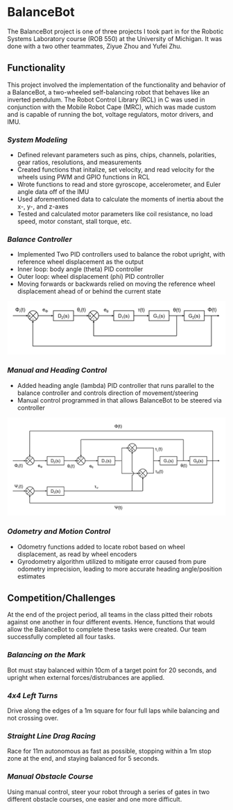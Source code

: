 # BalanceBot
The BalanceBot project is one of three projects I took part in for the Robotic Systems Laboratory course (ROB 550) at the University of Michigan. It was done with a two other teammates, Ziyue Zhou and Yufei Zhu.


## Functionality
This project involved the implementation of the functionality and behavior of a BalanceBot, a two-wheeled self-balancing robot that behaves like an inverted pendulum. The Robot Control Library (RCL) in C was used in conjunction with the Mobile Robot Cape (MRC), which was made custom and is capable of running the bot, voltage regulators, motor drivers, and IMU.

### *System Modeling*
- Defined relevant parameters such as pins, chips, channels, polarities, gear ratios, resolutions, and measurements
- Created functions that initalize, set velocity, and read velocity for the wheels using PWM and GPIO functions in RCL
- Wrote functions to read and store gyroscope, accelerometer, and Euler angle data off of the IMU
- Used aforementioned data to calculate the moments of inertia about the x-, y-, and z-axes
- Tested and calculated motor parameters like coil resistance, no load speed, motor constant, stall torque, etc.

### *Balance Controller*
- Implemented Two PID controllers used to balance the robot upright, with reference wheel displacement as the output
- Inner loop: body angle (theta) PID controller
- Outer loop: wheel displacement (phi) PID controller
- Moving forwards or backwards relied on moving the reference wheel displacement ahead of or behind the current state

<p align="center">
  <img src="balance.JPG" width="720">
</p>

### *Manual and Heading Control*
- Added heading angle (lambda) PID controller that runs parallel to the balance controller and controls direction of movement/steering
- Manual control programmed in that allows BalanceBot to be steered via controller

<p align="center">
  <img src="heading.JPG" width="720">
</p>

### *Odometry and Motion Control*
- Odometry functions added to locate robot based on wheel displacement, as read by wheel encoders
- Gyrodometry algorithm utilized to mitigate error caused from pure odometry imprecision, leading to more accurate heading angle/position estimates


## Competition/Challenges
At the end of the project period, all teams in the class pitted their robots against one another in four different events. Hence, functions that would allow the BalanceBot to complete these tasks were created. Our team successfully completed all four tasks.

### *Balancing on the Mark*
Bot must stay balanced within 10cm of a target point for 20 seconds, and upright when external forces/distrubances are applied.

### *4x4 Left Turns*
Drive along the edges of a 1m square for four full laps while balancing and not crossing over.

### *Straight Line Drag Racing*
Race for 11m autonomous as fast as possible, stopping within a 1m stop zone at the end, and staying balanced for 5 seconds.

### *Manual Obstacle Course*
Using manual control, steer your robot through a series of gates in two different obstacle courses, one easier and one more difficult.
